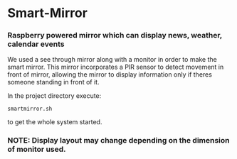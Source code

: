 # Smart-Mirror #
### Raspberry powered mirror which can display news, weather, calendar events ###

We used a see through mirror along with a monitor in order to make the smart mirror.
This mirror incorporates a PIR sensor to detect movement in front of mirror, allowing 
the mirror to display information only if theres someone standing in front of it.

In the project directory execute:
```
smartmirror.sh
```
to get the whole system started.

### NOTE: Display layout may change depending on the dimension of monitor used. ###
